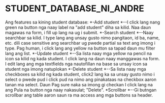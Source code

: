 # STUDENT_DATABASE_NI_ANDRE
Ang features sa kining student database:  *-Add student *--I click lang nang green na button nga naay label na "add student" diha sa kilid. Naa daun magawas na form, i fill up lang na ug i submit.  *-Search student *--Naay searchbar sa kilid. I type lang ang unsay gusto nimo pangitaon, id ba, name, etc. dili case sensitive ang searchbar ug pwede partial sa text ang imong i type. Pag human, i click lang ang yellow na button sa tapad daun mu filter lang ang list.  *-Update student *--Sa lista naay mga yellow na pencil na icon sa kilid ng kada student. I click lang na daun naay manggawas na form. I edit lang ang mga textfields nga nautofillan na base sa unsay icon sa student nga imong natuplokan  *-Delete student *--Sa lista naay mga checkboxes sa kilid ng kada student, click2 lang ka sa unsay gusto nimo i select o pwede pud i click pud na nimo ang pinakataas na checkbox aaron tanan ma select. Daun Pag sure naka sa imong gi checkan I click lang na ang Pula na button nga naay nakasulat; "Delete".  *Scrollbar *--Gi butngan scrollbar ang table aaron saun ra ma access ang mga buttons sa header.
